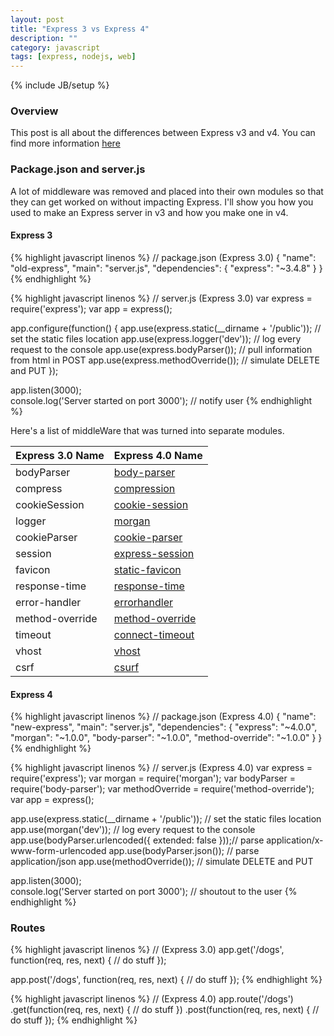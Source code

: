 ```yaml
---
layout: post
title: "Express 3 vs Express 4"
description: ""
category: javascript
tags: [express, nodejs, web]
---
```

{% include JB/setup %}

<!-- Overview -->
<h3>Overview</h3>

This post is all about the differences between Express v3 and v4. You can find more information [here](https://scotch.io/bar-talk/expressjs-4-0-new-features-and-upgrading-from-3-0)



<!-- Package.json and server.js -->
<h3>Package.json and server.js</h3>

A lot of middleware was removed and placed into their own modules so that they can get worked on without impacting Express. I'll show you how you used to make an Express server in v3 and how you make one in v4.

<!-- Express 3-->
<h4>Express 3</h4>

<!-- Code -->
{% highlight javascript linenos %}
// package.json (Express 3.0)
{
  "name": "old-express",
  "main": "server.js",
  "dependencies": {
    "express": "~3.4.8"
  }
}
{% endhighlight %}
<!-- /Code -->

<!-- Code -->
{% highlight javascript linenos %}
// server.js (Express 3.0)
var express = require('express');
var app     = express();

app.configure(function() {
    app.use(express.static(__dirname + '/public'));   // set the static files location
    app.use(express.logger('dev'));                   // log every request to the console
    app.use(express.bodyParser());                    // pull information from html in POST
    app.use(express.methodOverride());                // simulate DELETE and PUT
});

app.listen(3000);   
console.log('Server started on port 3000');           // notify user
{% endhighlight %}
<!-- /Code -->

Here's a list of middleWare that was turned into separate modules.

| Express 3.0 Name | Express 4.0 Name                                                |
|------------------|-----------------------------------------------------------------|
| bodyParser       | [body-parser](https://github.com/expressjs/body-parser)         |
| compress         | [compression](https://github.com/expressjs/compression)         |
| cookieSession    | [cookie-session](https://github.com/expressjs/cookie-session)   |
| logger           | [morgan](https://github.com/expressjs/morgan)                   |
| cookieParser     | [cookie-parser](https://github.com/expressjs/cookie-parser)     |
| session          | [express-session](https://github.com/expressjs/session)         |
| favicon          | [static-favicon](https://github.com/expressjs/favicon)          |
| response-time    | [response-time](https://github.com/expressjs/response-time)     |
| error-handler    | [errorhandler](https://github.com/expressjs/errorhandler)       |
| method-override  | [method-override](https://github.com/expressjs/method-override) |
| timeout          | [connect-timeout](https://github.com/expressjs/timeout)         |
| vhost            | [vhost](https://github.com/expressjs/vhost)                     |
| csrf             | [csurf](https://github.com/expressjs/csurf)                     |

<!-- Express 4-->
<h4>Express 4</h4>

<!-- Code -->
{% highlight javascript linenos %}
// package.json (Express 4.0)
{
  "name": "new-express",
  "main": "server.js",
  "dependencies": {
    "express": "~4.0.0",
    "morgan": "~1.0.0",
    "body-parser": "~1.0.0",
    "method-override": "~1.0.0"
  }
}
{% endhighlight %}
<!-- /Code -->

<!-- Code -->
{% highlight javascript linenos %}
// server.js (Express 4.0)
var express        = require('express');
var morgan         = require('morgan');
var bodyParser     = require('body-parser');
var methodOverride = require('method-override');
var app            = express();

app.use(express.static(__dirname + '/public'));     // set the static files location
app.use(morgan('dev'));                             // log every request to the console
app.use(bodyParser.urlencoded({ extended: false }));// parse application/x-www-form-urlencoded
app.use(bodyParser.json());                         // parse application/json
app.use(methodOverride());                          // simulate DELETE and PUT

app.listen(3000);   
console.log('Server started on port 3000');         // shoutout to the user
{% endhighlight %}
<!-- /Code -->



<!-- Routes -->
<h3>Routes</h3>

<!-- Code -->
{% highlight javascript linenos %}
// (Express 3.0)
app.get('/dogs', function(req, res, next) {
    // do stuff
});

app.post('/dogs', function(req, res, next) {
    // do stuff 
});
{% endhighlight %}
<!-- /Code -->

<!-- Code -->
{% highlight javascript linenos %}
// (Express 4.0)
app.route('/dogs')
    .get(function(req, res, next) {
        // do stuff 
    })
    .post(function(req, res, next) {
        // do stuff 
    });
{% endhighlight %}
<!-- /Code -->

